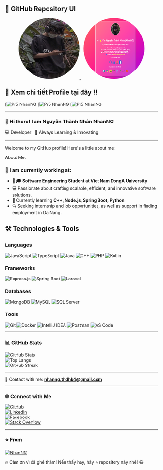 ## 📸 GitHub Repository UI  
<p align="center">
  <a href="https://github.com/AnhBoHelloTeam/NhanNGpro5">
    <img src="https://github.com/AnhBoHelloTeam/NhanNGpro5/blob/main/lumcay.jpg?raw=true" width="200" height="200" style="border-radius: 50%;">
    <img src="https://github.com/AnhBoHelloTeam/NhanNGpro5/blob/main/profile.png?raw=true" width="200" height="200" style="border-radius: 50%; margin-left: 10px;">
  </a>
</p>

## 🔗 Xem chi tiết Profile tại đây !!
[![Pr5 NhanNG](https://nhanngfolio.onrender.com/)
[![Pr5 NhanNG](https://nhanngfolio.onrender.com/)
[![Pr5 NhanNG](https://nhanngfolio.onrender.com/)

---

### 👋 Hi there! I am Nguyễn Thành Nhân __NhanNG__
💻 Developer | 🚀  Always Learning & Innovating

---
Welcome to my GitHub profile! Here's a little about me:

About Me:
### 🔭 I am currently working at:  
- 🏩 **🎓 Software Engineering Student at Viet Nam DongA University**
- 💻 Passionate about crafting scalable, efficient, and innovative software solutions.
- 🌱 Currently learning **C++, Node.js, Spring Boot, Python**  
- 🔍 Seeking internship and job opportunities, as well as support in finding employment in Da Nang. 

## 🛠 Technologies & Tools

### Languages
![JavaScript](https://img.shields.io/badge/JavaScript-F7DF1E?style=for-the-badge&logo=javascript&logoColor=black)
![TypeScript](https://img.shields.io/badge/TypeScript-3178C6?style=for-the-badge&logo=typescript&logoColor=white)
![Java](https://img.shields.io/badge/Java-007396?style=for-the-badge&logo=java&logoColor=white)
![C++](https://img.shields.io/badge/C++-00599C?style=for-the-badge&logo=cplusplus&logoColor=white)
![PHP](https://img.shields.io/badge/PHP-777BB4?style=for-the-badge&logo=php&logoColor=white)
![Kotlin](https://img.shields.io/badge/Kotlin-0095D5?style=for-the-badge&logo=kotlin&logoColor=white)

### Frameworks
![Express.js](https://img.shields.io/badge/Express.js-000000?style=for-the-badge&logo=express&logoColor=white)
![Spring Boot](https://img.shields.io/badge/Spring%20Boot-6DB33F?style=for-the-badge&logo=spring&logoColor=white)
![Laravel](https://img.shields.io/badge/Laravel-FF2D20?style=for-the-badge&logo=laravel&logoColor=white)

### Databases
![MongoDB](https://img.shields.io/badge/MongoDB-47A248?style=for-the-badge&logo=mongodb&logoColor=white)
![MySQL](https://img.shields.io/badge/MySQL-4479A1?style=for-the-badge&logo=mysql&logoColor=white)
![SQL Server](https://img.shields.io/badge/SQL%20Server-CC2927?style=for-the-badge&logo=microsoft-sql-server&logoColor=white)

### Tools
![Git](https://img.shields.io/badge/Git-F05032?style=for-the-badge&logo=git&logoColor=white)
![Docker](https://img.shields.io/badge/Docker-2496ED?style=for-the-badge&logo=docker&logoColor=white)
![IntelliJ IDEA](https://img.shields.io/badge/IntelliJ%20IDEA-000000?style=for-the-badge&logo=intellij-idea&logoColor=white)
![Postman](https://img.shields.io/badge/Postman-FF6C37?style=for-the-badge&logo=postman&logoColor=white)
![VS Code](https://img.shields.io/badge/VS%20Code-007ACC?style=for-the-badge&logo=visual-studio-code&logoColor=white)

---

### 📊 GitHub Stats  
![GitHub Stats](https://github-readme-stats.vercel.app/api?username=AnhBoHelloTeam&show_icons=true&theme=radical)  
![Top Langs](https://github-readme-stats.vercel.app/api/top-langs/?username=AnhBoHelloTeam&layout=compact&theme=radical)   
![GitHub Streak](https://github-readme-streak-stats.herokuapp.com/?user=AnhBoHelloTeam&theme=dark)  

---

📧 Contact with me: **[nhanng.thdhk4@gmail.com](mailto:nhanng.thdhk4@gmail.com)**  

---

### 🌐 Connect with Me
[![GitHub](https://img.shields.io/badge/GitHub-000?style=for-the-badge&logo=github)](https://github.com/AnhBoHelloTeam)  
[![LinkedIn](https://img.shields.io/badge/LinkedIn-0077B5?style=for-the-badge&logo=linkedin)](https://www.linkedin.com/in/nh%C3%A2n-nguy%E1%BB%85n-979675355/)  
[![Facebook](https://img.shields.io/badge/Facebook-1877F2?style=for-the-badge&logo=facebook)](https://www.facebook.com/NhanNG2125)  
[![Stack Overflow](https://img.shields.io/badge/Stack%20Overflow-F58025?style=for-the-badge&logo=stackoverflow)](https://stackoverflow.com/users/29963055/nh%c3%a2n-nguy%e1%bb%85n)  

---

### ⭐️ From  
[![NhanNG](https://img.shields.io/badge/Ko--fi-BF005C?style=for-the-badge&logo=kofi)](https://github.com/AnhBoHelloTeam)  

🔥 Cảm ơn vì đã ghé thăm! Nếu thấy hay, hãy ⭐ repository này nhé! 😃
